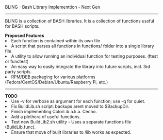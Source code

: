 BLING - Bash Library Implementtion - Next Gen
<hr>
BLING is a collection of BASH libraries. It is a collection of functions useful for BASH scripts.
<p>
<div id="Proposed-Features">
  <b>Proposed Features</b>
    <li> Each function is contained within its own file </li>
    <li> A script that parses all functions in functions/ folder into a single library file. </li> 
    <li> A utility to allow running an individual function for testing purposes. (ftest or functest) </li> 
    <li> An easy way to easily integrate the library into future scripts, incl. 3rd party scripts. </li>
    <li> RPM/DEB packaging for various platforms (Fedora/CentOS/Debian/Ubuntu/Raspberry Pi, etc.) </li>
</div>
<hr>
<div id="TODO">
<b>TODO</b>
  <li> Use -v for verbose as argument for each function; use -q for quiet. </li>
  <li> Fix BuildLib.sh script: backups arent moved to $BackupDir. </li>
  <li> Finish implementing ColorLib a.k.a. Cecho. </li>
  <li> Add a plethora of useful functions. </li>
  <li> Test new BuildLib2.sh utility - Uses a separate functions file (BuildLib.func). </li>
  <li> Ensure that move of built libraries to /lib works as expected. </li>
</div>

